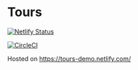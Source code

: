 # Tours

[![Netlify Status](https://api.netlify.com/api/v1/badges/63aeb816-9f80-49e9-8437-4d24474af453/deploy-status)](https://app.netlify.com/sites/hardcore-boyd-7986f3/deploys)

[![CircleCI](https://circleci.com/gh/alsong/Tours.svg?style=svg)](https://circleci.com/gh/alsong/Tours)

Hosted on https://tours-demo.netlify.com/